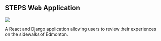 ## STEPS Web Application

![](https://travis-ci.com/cmput401-fall2018/steps.svg?token=xJjZvyBEoyHCbmwNokpv&branch=master)

A React and Django application allowing users to review their experiences on the sidewalks of Edmonton.
